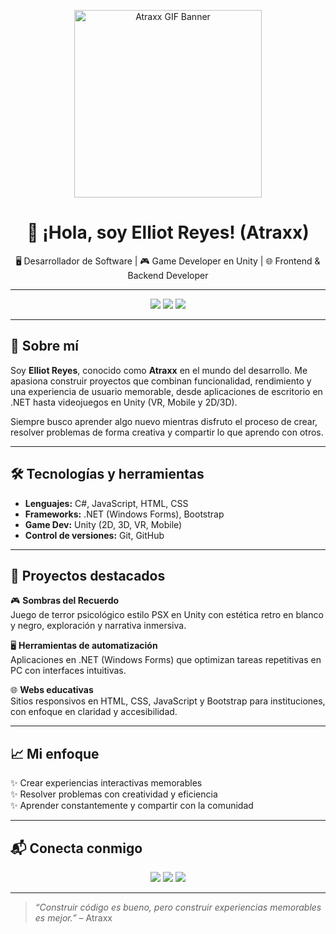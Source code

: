 <p align="center">
  <img src="https://media.giphy.com/media/v1.Y2lkPTc5MGI3NjExYjg0YmZkOTJhYmU3YmI0OGU1NzgxNzRkNjQxYzEyOWEyOGI4NzNjMiZjdD1n/13HgwGsXF0aiGY/giphy.gif" width="300" alt="Atraxx GIF Banner"/>
</p>

<h1 align="center">👋 ¡Hola, soy Elliot Reyes! (Atraxx)</h1>

<p align="center">
🖥️ Desarrollador de Software | 🎮 Game Developer en Unity | 🌐 Frontend & Backend Developer
</p>

---

<p align="center">
<a href="https://www.linkedin.com/in/tuusuario/"><img src="https://img.shields.io/badge/LinkedIn-Perfil-0077B5?style=for-the-badge&logo=linkedin&logoColor=white" /></a>
<a href="https://atrxx.itch.io/"><img src="https://img.shields.io/badge/Itch.io-Juegos-FA5C5C?style=for-the-badge&logo=itchdotio&logoColor=white" /></a>
<a href="mailto:tuemail@correo.com"><img src="https://img.shields.io/badge/Email-Escríbeme-D14836?style=for-the-badge&logo=gmail&logoColor=white" /></a>
</p>

---

## 🚀 Sobre mí

Soy **Elliot Reyes**, conocido como **Atraxx** en el mundo del desarrollo. Me apasiona construir proyectos que combinan funcionalidad, rendimiento y una experiencia de usuario memorable, desde aplicaciones de escritorio en .NET hasta videojuegos en Unity (VR, Mobile y 2D/3D).

Siempre busco aprender algo nuevo mientras disfruto el proceso de crear, resolver problemas de forma creativa y compartir lo que aprendo con otros.

---

## 🛠️ Tecnologías y herramientas

- **Lenguajes:** C#, JavaScript, HTML, CSS
- **Frameworks:** .NET (Windows Forms), Bootstrap
- **Game Dev:** Unity (2D, 3D, VR, Mobile)
- **Control de versiones:** Git, GitHub

---

## 🌟 Proyectos destacados

🎮 **Sombras del Recuerdo**  
Juego de terror psicológico estilo PSX en Unity con estética retro en blanco y negro, exploración y narrativa inmersiva.

🖥️ **Herramientas de automatización**  
Aplicaciones en .NET (Windows Forms) que optimizan tareas repetitivas en PC con interfaces intuitivas.

🌐 **Webs educativas**  
Sitios responsivos en HTML, CSS, JavaScript y Bootstrap para instituciones, con enfoque en claridad y accesibilidad.

---

## 📈 Mi enfoque

✨ Crear experiencias interactivas memorables  
✨ Resolver problemas con creatividad y eficiencia  
✨ Aprender constantemente y compartir con la comunidad

---

## 📬 Conecta conmigo

<p align="center">
  <a href="https://www.linkedin.com/in/elliotreyes//"><img src="https://img.shields.io/badge/LinkedIn-Visita-0077B5?style=for-the-badge&logo=linkedin&logoColor=white" /></a>
  <a href="https://atraxxdev.itch.io/"><img src="https://img.shields.io/badge/Itch.io-Jugar-FA5C5C?style=for-the-badge&logo=itchdotio&logoColor=white" /></a>
  <a href="mailto:gametraxworks@gmail.com"><img src="https://img.shields.io/badge/Email-Escríbeme-D14836?style=for-the-badge&logo=gmail&logoColor=white" /></a>
</p>

---

> *“Construir código es bueno, pero construir experiencias memorables es mejor.”* – Atraxx
